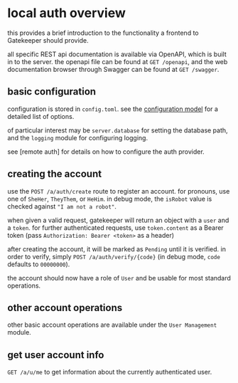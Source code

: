 
# local auth overview

this provides a brief introduction to the functionality a frontend to Gatekeeper should provide.

all specific REST api documentation is available via OpenAPI, which is built in to the server.
the openapi file can be found at `GET /openapi`, and the web documentation browser through Swagger can be found at `GET /swagger`.

## basic configuration

configuration is stored in `config.toml`. see the [configuration model](../src/Gatekeeper/Config/SConfig.cs) for a detailed list of options.

of particular interest may be `server.database` for setting the database path, and the `logging` module for configuring logging.

see [remote auth] for details on how to configure the auth provider.

## creating the account
use the `POST /a/auth/create` route to register an account. for pronouns, use one of `SheHer`, `TheyThem`, or `HeHim`.
in debug mode, the `isRobot` value is checked against `"I am not a robot"`.

when given a valid request, gatekeeper will return an object with a `user` and a `token`.
for further authenticated requests, use `token.content` as a Bearer token (pass `Authorization: Bearer <token>` as a header)

after creating the account, it will be marked as `Pending` until it is verified. in order to verify, simply `POST /a/auth/verify/{code}` (in debug mode, `code` defaults to `00000000`).

the account should now have a role of `User` and be usable for most standard operations.

## other account operations
other basic account operations are available under the `User Management` module.

## get user account info

`GET /a/u/me` to get information about the currently authenticated user.
